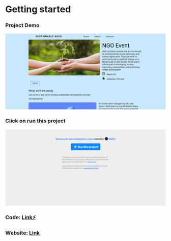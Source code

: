 # Getting started 

### Project Demo
![How to run](https://github.com/shivesh01/NGO_events/blob/master/images/website.png)

### Click on run this project
![Preview of project NGO event site](https://github.com/shivesh01/NGO_events/blob/master/images/How%20to%20Run%20project.png)

### Code: [Link⚡️](https://stackblitz.com/edit/ngo-events-xpzwee?file=index.html)

### Website: [Link](https://web-codelab-a5b4d.firebaseapp.com/?95514)






<!--- changes getting started  --->
<!--- Working demo Gif: 

// Video Demo link:
---> 
